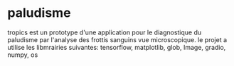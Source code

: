 # paludisme
tropics est un prototype d'une application pour le diagnostique du paludisme par l'analyse des frottis sanguins vue microscopique. le projet a utilise les libmrairies suivantes:
tensorflow,
matplotlib,
glob,
Image,
gradio,  
numpy,
os
